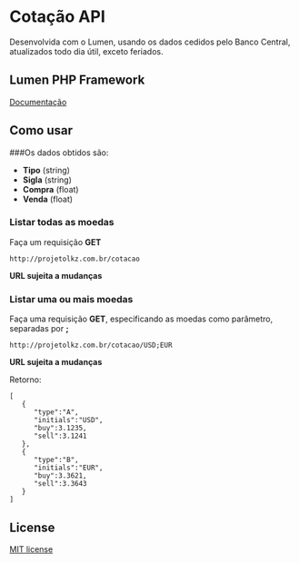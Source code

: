 # Cotação API

Desenvolvida com o Lumen, usando os dados cedidos pelo Banco Central, atualizados todo dia útil, exceto feriados.

## Lumen PHP Framework
[Documentação](https://lumen.laravel.com/docs/5.4)

## Como usar

###Os dados obtidos são:
 - **Tipo** (string)
 - **Sigla** (string)
 - **Compra** (float)
 - **Venda** (float)

### Listar todas as moedas
Faça um requisição **GET**

    http://projetolkz.com.br/cotacao

**URL sujeita a mudanças**

### Listar uma ou mais moedas
Faça uma requisição **GET**, especificando as moedas como parâmetro, separadas por **;**

    http://projetolkz.com.br/cotacao/USD;EUR

**URL sujeita a mudanças**

Retorno:

    [
       {
          "type":"A",
          "initials":"USD",
          "buy":3.1235,
          "sell":3.1241
       },
       {
          "type":"B",
          "initials":"EUR",
          "buy":3.3621,
          "sell":3.3643
       }
    ]

## License

[MIT license](http://opensource.org/licenses/MIT)
